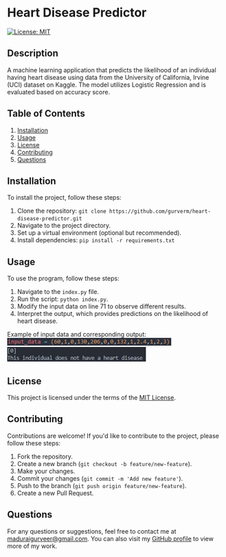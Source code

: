 # Heart Disease Predictor
[![License: MIT](https://img.shields.io/badge/License-MIT-yellow.svg)](https://opensource.org/licenses/MIT)

## Description
A machine learning application that predicts the likelihood of an individual having heart disease using data from the University of California, Irvine (UCI) dataset on Kaggle. The model utilizes Logistic Regression and is evaluated based on accuracy score.

## Table of Contents
1. [Installation](#installation)
2. [Usage](#usage)
3. [License](#license)
4. [Contributing](#contributing)
5. [Questions](#questions)

## Installation
To install the project, follow these steps:
1. Clone the repository: `git clone https://github.com/gurverm/heart-disease-predictor.git`
2. Navigate to the project directory.
3. Set up a virtual environment (optional but recommended).
4. Install dependencies: `pip install -r requirements.txt`

## Usage
To use the program, follow these steps:
1. Navigate to the `index.py` file.
2. Run the script: `python index.py`.
3. Modify the input data on line 71 to observe different results.
4. Interpret the output, which provides predictions on the likelihood of heart disease.

Example of input data and corresponding output:
![Input Data](./images/inputData.png)
![Results](./images/terminalResult.png)

## License
This project is licensed under the terms of the [MIT License](https://opensource.org/licenses/MIT).

## Contributing
Contributions are welcome! If you'd like to contribute to the project, please follow these steps:
1. Fork the repository.
2. Create a new branch (`git checkout -b feature/new-feature`).
3. Make your changes.
4. Commit your changes (`git commit -m 'Add new feature'`).
5. Push to the branch (`git push origin feature/new-feature`).
6. Create a new Pull Request.

## Questions
For any questions or suggestions, feel free to contact me at [maduraigurveer@gmail.com](mailto:maduraigurveer@gmail.com).
You can also visit my [GitHub profile](https://github.com/gurverm) to view more of my work.
